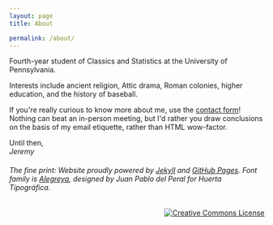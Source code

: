 ```yaml
---
layout: page
title: About

permalink: /about/
---
```


Fourth-year student of Classics and Statistics at the University of Pennsylvania.

Interests include ancient religion, Attic drama, Roman colonies, higher education, and the history of baseball.

If you're really curious to know more about me, use the [contact form](/contact/)! Nothing can beat an in-person meeting, but I'd rather you draw conclusions on the basis of my email etiquette, rather than HTML wow-factor.

Until then,<br>
_Jeremy_

<h6><em>The fine print:</em> Website proudly powered by <a href="https://jekyllrb.com/">Jekyll</a> and <a href="https://pages.github.com/">GitHub Pages</a>. Font family is <a href="https://www.google.com/fonts/specimen/Alegreya">Alegreya</a>, designed by Juan Pablo del Peral for Huerta Tipográfica.</h6>

<div align="right" class="footer-license">
  <a rel="license" href="http://creativecommons.org/licenses/by-sa/4.0/">
    <img title="This work by Jeremy T. Cohen is licensed under a&#013;Creative Commons Attribution-ShareAlike 4.0&#013;International License."
    alt="Creative Commons License" style="border-width:0" src="https://i.creativecommons.org/l/by-sa/4.0/88x31.png" /></a>
